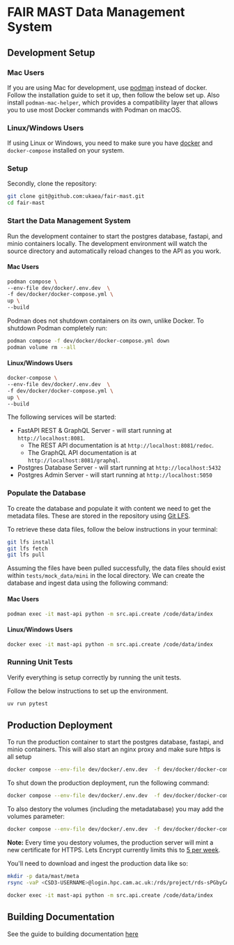 # FAIR MAST Data Management System

## Development Setup

### Mac Users

If you are using Mac for development, use [podman](https://podman.io/docs/installation) instead of docker. Follow the installation guide to set it up, then follow the below set up. Also install ``podman-mac-helper``, which provides a compatibility layer that allows you to use most Docker commands with Podman on macOS.

### Linux/Windows Users

If using Linux or Windows, you need to make sure you have [docker](https://www.docker.com/get-started/) and `docker-compose` installed on your system.

### Setup

Secondly, clone the repository:

```bash
git clone git@github.com:ukaea/fair-mast.git
cd fair-mast
```

### Start the Data Management System

Run the development container to start the postgres database, fastapi, and minio containers locally. The development environment will watch the source directory and automatically reload changes to the API as you work.

#### Mac Users

```bash
podman compose \
--env-file dev/docker/.env.dev  \
-f dev/docker/docker-compose.yml \
up \
--build
```

Podman does not shutdown containers on its own, unlike Docker. To shutdown Podman completely run:

```bash
podman compose -f dev/docker/docker-compose.yml down   
podman volume rm --all
```

#### Linux/Windows Users

```bash
docker-compose \
--env-file dev/docker/.env.dev  \
-f dev/docker/docker-compose.yml \
up \
--build
```

The following services will be started:

- FastAPI REST & GraphQL Server - will start running at `http://localhost:8081`.
  - The REST API documentation is at `http://localhost:8081/redoc`.
  - The GraphQL API documentation is at `http://localhost:8081/graphql`.
- Postgres Database Server - will start running at `http://localhost:5432`
- Postgres Admin Server - will start running at `http://localhost:5050`

### Populate the Database

To create the database and populate it with content we need to get the metadata files. These are stored in the repository using [Git LFS](https://git-lfs.com).

To retrieve these data files, follow the below instructions in your terminal:

```bash
git lfs install
git lfs fetch
git lfs pull
```

Assuming the files have been pulled successfully, the data files should exist within `tests/mock_data/mini` in the local directory. We can
create the database and ingest data using the following command:

#### Mac Users

```bash
podman exec -it mast-api python -m src.api.create /code/data/index
```

#### Linux/Windows Users

```bash
docker exec -it mast-api python -m src.api.create /code/data/index
```

### Running Unit Tests

Verify everything is setup correctly by running the unit tests.

Follow the below instructions to set up the environment.

```bash
uv run pytest
```

## Production Deployment

To run the production container to start the postgres database, fastapi, and minio containers. This will also start an nginx proxy and make sure https is all setup

```bash
docker compose --env-file dev/docker/.env.dev  -f dev/docker/docker-compose.yml -f dev/docker/docker-compose-prod.yml up --build --force-recreate --remove-orphans -d
```

To shut down the production deployment, run the following command:

```bash
docker compose --env-file dev/docker/.env.dev  -f dev/docker/docker-compose.yml -f dev/docker/docker-compose-prod.yml down
```

To also destory the volumes (including the metadatabase) you may add the volumes parameter:

```bash
docker compose --env-file dev/docker/.env.dev  -f dev/docker/docker-compose.yml -f dev/docker/docker-compose-prod.yml down --volumes
```

**Note:** Every time you destory volumes, the production server will mint a new certificate for HTTPS. Lets Encrypt currently limits this to [5 per week](https://letsencrypt.org/docs/duplicate-certificate-limit/).

You'll need to download and ingest the production data like so:

```bash
mkdir -p data/mast/meta
rsync -vaP <CSD3-USERNAME>@login.hpc.cam.ac.uk:/rds/project/rds-sPGbyCAPsJI/archive/metadata data/
```

```bash
docker exec -it mast-api python -m src.api.create /code/data/index
```

## Building Documentation

See the guide to building documentation [here](./docs/README.md)
